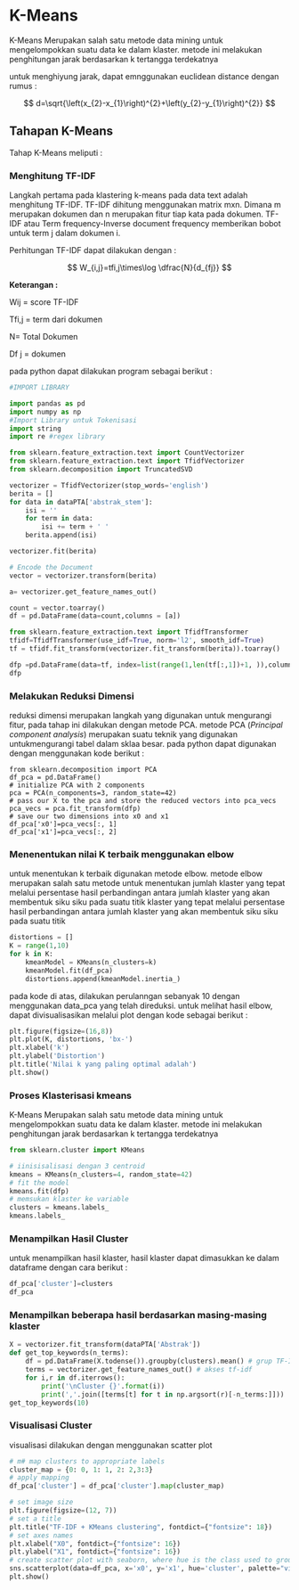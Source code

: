 # K-Means

K-Means Merupakan salah satu metode data mining untuk mengelompokkan suatu data ke dalam klaster. metode ini melakukan penghitungan jarak berdasarkan k tertangga terdekatnya

untuk menghiyung jarak, dapat emnggunakan euclidean distance dengan rumus :

$$
d=\sqrt{\left(x_{2}-x_{1}\right)^{2}+\left(y_{2}-y_{1}\right)^{2}}
$$

## Tahapan K-Means

Tahap K-Means meliputi :


### Menghitung TF-IDF

Langkah pertama pada klastering k-means pada data text adalah menghitung TF-IDF. TF-IDF dihitung menggunakan matrix mxn. Dimana m merupakan dokumen dan n merupakan fitur tiap kata pada dokumen. TF-IDF atau Term frequency-Inverse document frequency memberikan bobot untuk term j dalam dokumen i.

Perhitungan TF-IDF dapat dilakukan dengan :


$$
W_{i,j}=tfi,j\times\log \dfrac{N}{d_{fj}}
$$


**Keterangan :**

Wij = score TF-IDF

Tfi,j = term dari dokumen

N= Total Dokumen

Df j = dokumen

pada python dapat dilakukan program sebagai berikut :

```python
#IMPORT LIBRARY

import pandas as pd
import numpy as np
#Import Library untuk Tokenisasi
import string 
import re #regex library

from sklearn.feature_extraction.text import CountVectorizer
from sklearn.feature_extraction.text import TfidfVectorizer
from sklearn.decomposition import TruncatedSVD
```

```python
vectorizer = TfidfVectorizer(stop_words='english')
berita = []
for data in dataPTA['abstrak_stem']:
    isi = ''
    for term in data:
        isi += term + ' '
    berita.append(isi)

vectorizer.fit(berita)

# Encode the Document
vector = vectorizer.transform(berita)

a= vectorizer.get_feature_names_out()

count = vector.toarray()
df = pd.DataFrame(data=count,columns = [a])

from sklearn.feature_extraction.text import TfidfTransformer
tfidf=TfidfTransformer(use_idf=True, norm='l2', smooth_idf=True)
tf = tfidf.fit_transform(vectorizer.fit_transform(berita)).toarray()

dfp =pd.DataFrame(data=tf, index=list(range(1,len(tf[:,1])+1, )),columns=[a])
dfp
```

### Melakukan Reduksi Dimensi

reduksi dimensi merupakan langkah yang digunakan untuk mengurangi fitur, pada tahap ini dilakukan dengan metode PCA. metode PCA (*Principal component analysis*) merupakan suatu teknik yang digunakan untukmengurangi tabel dalam sklaa besar. pada python dapat digunakan dengan menggunakan kode berikut :

```
from sklearn.decomposition import PCA
df_pca = pd.DataFrame()
# initialize PCA with 2 components
pca = PCA(n_components=3, random_state=42)
# pass our X to the pca and store the reduced vectors into pca_vecs
pca_vecs = pca.fit_transform(dfp)
# save our two dimensions into x0 and x1
df_pca['x0']=pca_vecs[:, 1]
df_pca['x1']=pca_vecs[:, 2]
```



### Menenentukan nilai K terbaik menggunakan elbow

untuk menentukan k terbaik digunakan metode elbow. metode elbow merupakan  salah satu metode untuk menentukan jumlah klaster  yang tepat melalui persentase hasil perbandingan antara jumlah klaster yang akan membentuk siku siku pada  suatu titik klaster  yang tepat melalui persentase hasil perbandingan antara jumlah klaster yang akan membentuk siku siku pada  suatu titik 

```python
distortions = []
K = range(1,10)
for k in K:
    kmeanModel = KMeans(n_clusters=k)
    kmeanModel.fit(df_pca)
    distortions.append(kmeanModel.inertia_)
```

pada kode di atas, dilakukan perulanngan sebanyak 10 dengan menggunakan data_pca yang telah direduksi. untuk melihat hasil elbow, dapat divisualisasikan melalui plot dengan kode sebagai berikut :

```python
plt.figure(figsize=(16,8))
plt.plot(K, distortions, 'bx-')
plt.xlabel('k')
plt.ylabel('Distortion')
plt.title('Nilai k yang paling optimal adalah')
plt.show()
```

### Proses Klasterisasi kmeans

K-Means Merupakan salah satu metode data mining untuk mengelompokkan suatu data ke dalam klaster. metode ini melakukan penghitungan jarak berdasarkan k tertangga terdekatnya

```python
from sklearn.cluster import KMeans

# iinisisalisasi dengan 3 centroid
kmeans = KMeans(n_clusters=4, random_state=42)
# fit the model
kmeans.fit(dfp)
# memsukan klaster ke variable
clusters = kmeans.labels_
kmeans.labels_
```

### Menampilkan Hasil Cluster

untuk menampilkan hasil klaster, hasil klaster dapat dimasukkan ke dalam dataframe dengan cara berikut :

```python
df_pca['cluster']=clusters
df_pca

```

### Menampilkan beberapa hasil berdasarkan masing-masing klaster

```python
X = vectorizer.fit_transform(dataPTA['Abstrak'])
def get_top_keywords(n_terms):
    df = pd.DataFrame(X.todense()).groupby(clusters).mean() # grup TF-IDF berdasarkan cluster
    terms = vectorizer.get_feature_names_out() # akses tf-idf
    for i,r in df.iterrows():
        print('\nCluster {}'.format(i))
        print(','.join([terms[t] for t in np.argsort(r)[-n_terms:]])) 
get_top_keywords(10)

```

### Visualisasi Cluster

visualisasi dilakukan dengan menggunakan scatter plot

```python
# m# map clusters to appropriate labels 
cluster_map = {0: 0, 1: 1, 2: 2,3:3}
# apply mapping
df_pca['cluster'] = df_pca['cluster'].map(cluster_map)

# set image size
plt.figure(figsize=(12, 7))
# set a title
plt.title("TF-IDF + KMeans clustering", fontdict={"fontsize": 18})
# set axes names
plt.xlabel("X0", fontdict={"fontsize": 16})
plt.ylabel("X1", fontdict={"fontsize": 16})
# create scatter plot with seaborn, where hue is the class used to group the data
sns.scatterplot(data=df_pca, x='x0', y='x1', hue='cluster', palette="viridis")
plt.show()

```
